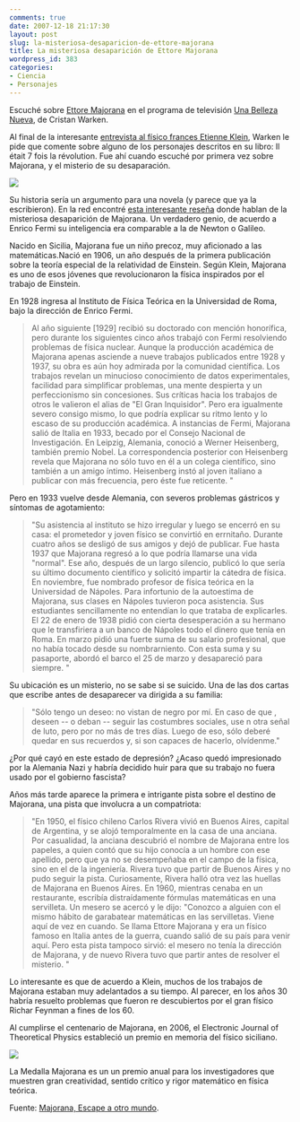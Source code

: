 ```yaml
---
comments: true
date: 2007-12-18 21:17:30
layout: post
slug: la-misteriosa-desaparicion-de-ettore-majorana
title: La misteriosa desaparición de Ettore Majorana
wordpress_id: 383
categories:
- Ciencia
- Personajes
---
```


Escuché sobre [Ettore Majorana](http://en.wikipedia.org/wiki/Ettore_Majorana) en el programa de televisión [Una Belleza Nueva](http://www.unabellezanueva.org/), de Cristan Warken.

Al final de la interesante [entrevista al físico frances Etienne Klein](http://www.unabellezanueva.org/2007/?p=393), Warken le pide que comente sobre alguno de los personajes descritos en su libro: Il était 7 fois la révolution. Fue ahí cuando escuché por primera vez sobre Majorana, y el misterio de su desaparación.

[![](http://www.lnds.net/blog/wp-content/uploads/2007/12/majorana.jpg)](http://www.lnds.net/blog/wp-content/uploads/2007/12/majorana.jpg)

Su historia sería un argumento para una novela (y parece que ya la escribieron). En la red encontré [esta interesante reseña](http://www.geocities.com/Augusta/5130/majorana.htm) donde hablan de la misteriosa desaparición de Majorana. Un verdadero genio, de acuerdo a Enrico Fermi su inteligencia era comparable a la de Newton o Galileo.

Nacido en Sicilia, Majorana fue un niño precoz, muy aficionado a las matemáticas.Nació en 1906, un año después de la primera publicación sobre la teoría especial de la relatividad de Einstein. Según Klein, Majorana es uno de esos jóvenes que revolucionaron la física inspirados por el trabajo de Einstein.

En 1928 ingresa al Instituto de Física Teórica en la Universidad de Roma, bajo la dirección de Enrico Fermi.


> Al año siguiente [1929] recibió su doctorado con mención honorífica, pero durante los siguientes cinco años trabajó con Fermi resolviendo problemas de física nuclear. Aunque la producción académica de Majorana apenas asciende a nueve trabajos publicados entre 1928 y 1937, su obra es aún hoy admirada por la comunidad científica. Los trabajos revelan un minucioso conocimiento de datos experimentales, facilidad para simplificar problemas, una mente despierta y un perfeccionismo sin concesiones. Sus críticas hacia los trabajos de otros le valieron el alias de "El Gran Inquisidor". Pero era igualmente severo consigo mismo, lo que podría explicar su ritmo lento y lo escaso de su producción académica. A instancias de Fermi, Majorana salió de Italia en 1933, becado por el Consejo Nacional de Investigación. En Leipzig, Alemania, conoció a Werner Heisenberg, también premio Nobel. La correspondencia posterior con Heisenberg revela que Majorana no sólo tuvo en él a un colega científico, sino también a un amigo íntimo. Heisenberg instó al joven italiano a publicar con más frecuencia, pero éste fue reticente. "


Pero en 1933 vuelve desde Alemania, con severos problemas gástricos y síntomas de agotamiento:


> "Su asistencia al instituto se hizo irregular y luego se encerró en su casa: el prometedor y joven físico se convirtió en errnitaño. Durante cuatro años se desligó de sus amigos y dejó de publicar. Fue hasta 1937 que Majorana regresó a lo que podría Ilamarse una vida "normal". Ese año, después de un largo silencio, publicó lo que sería su último documento científico y solicitó impartir la cátedra de física. En noviembre, fue nombrado profesor de física teórica en la Universidad de Nápoles. Para infortunio de la autoestima de Majorana, sus clases en Nápoles tuvieron poca asistencia. Sus estudiantes sencillamente no entendían lo que trataba de explicarles. El 22 de enero de 1938 pidió con cierta desesperación a su hermano que le transfiriera a un banco de Nápoles todo el dinero que tenía en Roma. En marzo pidió una fuerte suma de su salario profesional, que no había tocado desde su nombrarniento. Con esta suma y su pasaporte, abordó el barco el 25 de marzo y desapareció para siempre. "


Su ubicación es un misterio, no se sabe si se suicido. Una de las dos cartas que escribe antes de desaparecer va dirigida a su familia:


> "Sólo tengo un deseo: no vistan de negro por mí. En caso de que , deseen -- o deban -- seguir las costumbres sociales, use
n otra señal de luto, pero por no más de tres días. Luego de eso, sólo deberé quedar en sus recuerdos y, si son capaces de hacerlo, olvídenme."


¿Por qué cayó en este estado de depresión? ¿Acaso quedó impresionado por la Alemania Nazi y habría decidido huir para que su trabajo no fuera usado por el gobierno fascista?

Años más tarde aparece la primera e intrigante pista sobre el destino de Majorana, una pista que involucra a un compatriota:


> "En 1950, el físico chileno Carlos Rivera vivió en Buenos Aires, capital de Argentina, y se alojó temporalmente en la casa de una anciana. Por casualidad, la anciana descubrió el nombre de Majorana entre los papeles, a quien contó que su hijo conocía a un hombre con ese apellido, pero que ya no se desempeñaba en el campo de la física, sino en el de la ingeniería. Rivera tuvo que partir de Buenos Aires y no pudo seguir la pista. Curiosamente, Rivera halló otra vez las huellas de Majorana en Buenos Aires. En 1960, mientras cenaba en un restaurante, escribía distraídamente fórmulas matemáticas en una servilleta. Un mesero se acercó y le dijo: "Conozco a alguien con el mismo hábito de garabatear matemáticas en las servilletas. Viene aquí de vez en cuando. Se Ilama Ettore Majorana y era un físico famoso en Italia antes de la guerra, cuando salió de su país para venir aquí. Pero esta pista tampoco sirvió: el mesero no tenía la dirección de Majorana, y de nuevo Rivera tuvo que partir antes de resolver el misterio. "


Lo interesante es que de acuerdo a Klein, muchos de los trabajos de Majorana estaban muy adelantados a su tiempo. Al parecer, en los años 30 habría resuelto problemas que fueron re descubiertos por el gran físico Richar Feynman a fines de los 60.

Al cumplirse el centenario de Majorana, en 2006, el Electronic Journal of Theoretical Physics estableció un premio en memoria del físico siciliano.

[![](http://www.lnds.net/blog/wp-content/uploads/2007/12/majoranaprize.jpg)](http://www.lnds.net/blog/wp-content/uploads/2007/12/majoranaprize.jpg)


La Medalla Majorana es un un premio anual para los investigadores que muestren gran creatividad, sentido crítico y rigor matemático en física teórica.

Fuente: [Majorana, Escape a otro mundo](http://www.geocities.com/Augusta/5130/majorana.htm).


